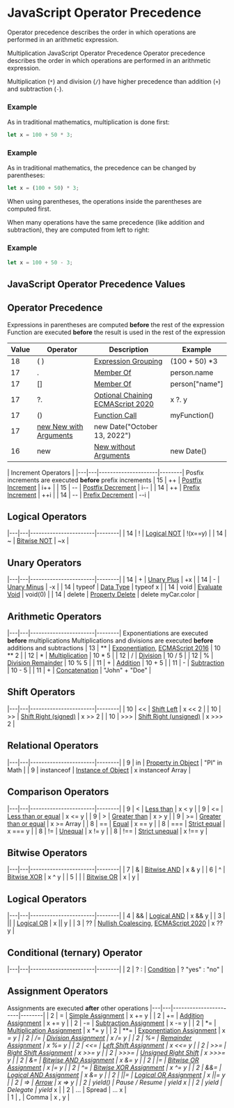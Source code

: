 # JavaScript Operator Precedence

Operator precedence describes the order in which operations are performed in an arithmetic expression.

Multiplication JavaScript Operator Precedence
Operator precedence describes the order in which operations are performed in an arithmetic expression.

Multiplication (`*`) and division (`/`) have higher precedence than addition (`+`) and subtraction (`-`).

### Example
As in traditional mathematics, multiplication is done first:
```javascript
let x = 100 + 50 * 3;
```

### Example
As in traditional mathematics, the precedence can be changed by parentheses:
```javascript
let x = (100 + 50) * 3;
```

When using parentheses, the operations inside the parentheses are computed first.

When many operations have the same precedence (like addition and subtraction), they are computed from left to right:

### Example
```javascript
let x = 100 + 50 - 3;
```

## JavaScript Operator Precedence Values
## Operator Precedence 
Expressions in parentheses are computed **before** the rest of the expression
Function are executed **before** the result is used in the rest of the expression

| Value	| Operator | Description | Example |
|-------|----------|-------------|---------|
| 18 | ( )	| [Expression Grouping]() | (100 + 50) *3 |
| 17 | . | [Member Of]() | person.name |
| 17 | [] | [Member Of]() | person["name"] |
| 17 | ?. | [Optional Chaining]() [ECMAScript 2020]() | x ?. y |
| 17 | () | [Function Call]() | myFunction() |
| 17 | [new	New with Arguments]() | new Date("October 13, 2022") |
| 16 | new | [New without Arguments]() | new Date() |


| Increment Operators |
|---|---|---------------------|--------|
Posfix increments are executed **before** prefix increments
| 15 | ++ | [Postfix Increment]() | i++ |
| 15 | -- | [Postfix Decrement]() | i-- |
| 14 | ++ | [Prefix Increment]() | ++i |
| 14 | -- | [Prefix Decrement]() | --i |


## Logical Operators
|---|---|-----------------------|--------|
| 14 | ! | [Logical NOT]() | !(x==y) |
| 14 | ~ | [Bitwise NOT]() | ~x |


## Unary Operators
|---|---|-----------------------|--------|
| 14 | + | [Unary Plus]() | +x |
| 14 | - | [Unary Minus]() | -x |
| 14 | typeof |	[Data Type]() | typeof x |
| 14 | void	| [Evaluate Void]()	| void(0) |
| 14 | delete | [Property Delete]()	| delete myCar.color |


## Arithmetic Operators
|---|---|-----------------------|--------|
Exponentiations are executed **before** multiplications
Multiplications and divisions are executed **before** additions and subtractions
| 13 | ** | [Exponentiation](), [ECMAScript 2016]()	| 10 ** 2 |
| 12 | * | [Multiplication]() | 10 * 5 |
| 12 | / | [Division]()	| 10 / 5 |
| 12 | % | [Division Remainder]() | 10 % 5 |
| 11 | + | [Addition]()	| 10 + 5 |
| 11 | - | [Subtraction]() | 10 - 5 |
| 11 | + | [Concatenation]() | "John" + "Doe" |


## Shift Operators
|---|---|-----------------------|--------|
| 10 | << | [Shift Left]()	| x << 2 |
| 10 | >> | [Shift Right (signed)]() | x >> 2 |
| 10 | >>>	| [Shift Right (unsigned)]() | x >>> 2 |


## Relational Operators
|---|---|-----------------------|--------|
| 9	| in | [Property in Object]() | "PI" in Math |
| 9	| instanceof | [Instance of Object]() | x instanceof Array |


## Comparison Operators
|---|---|-----------------------|--------|
| 9	| <	| [Less than]()	| x < y  |
| 9	| <= | [Less than or equal]() | x <= y |
| 9	| >	| [Greater than]() | x > y |
| 9	| >= | [Greater than or equal]() | x >= Array |
| 8	| == | [Equal]() | x == y |
| 8	| === | [Strict equal]() | x === y |
| 8	| != | [Unequal]() | x != y |
| 8	| !== | [Strict unequal]() | x !== y |


## Bitwise Operators
|---|---|-----------------------|--------|
| 7	| &	| [Bitwise AND]() | x & y |
| 6	| ^	| [Bitwise XOR]() | x ^ y |
| 5	| \| | [Bitwise OR]() | x | y |


## Logical Operators
|---|---|-----------------------|--------|
| 4	| && | [Logical AND]() | x && y |
| 3	| \|\| | [Logical OR]()	| x \|\| y |
| 3	| ?? | [Nullish Coalescing](), [ECMAScript 2020]() |	x ?? y |


## Conditional (ternary) Operator
|---|---|-----------------------|--------|
| 2	| ? : | [Condition]() | ? "yes" : "no" |


## Assignment Operators
Assignments are executed **after** other operations
|---|---|-----------------------|--------|
| 2	| =	| [Simple Assignment]()	| x += y |
| 2	| += | [Addition Assignment]() | x += y |
| 2	| -= | [Subtraction Assignment]() | x -= y | 
| 2	| *= | [Multiplication Assignment]() | x *= y |
| 2	| **= | [Exponentiation Assignment]() | x **= y |
| 2	| /= | [Division Assignment]() | x /= y |
| 2	| %= | [Remainder Assignment]()	| x %= y |
| 2	| <<= | [Left Shift Assignment]() | x <<= y |
| 2	| >>= | [Right Shift Assignment]() | x >>= y |
| 2	| >>>= | [Unsigned Right Shift]() | x >>>= y |
| 2	| &= | [Bitwise AND Assignment]() | x &= y | 
| 2	| \|= | [Bitwise OR Assignment]() | x \|= y |
| 2	| ^= | [Bitwise XOR Assignment]() | x ^= y |
| 2	| &&= | [Logical AND Assignment]() | x &= y |
| 2	| \|\|=	| [Logical OR Assignment]()	| x \|\|= y |
| 2	| => | [Arrow]() | x => y |
| 2	| yield() | Pause / Resume | yield x |
| 2	| yield* | Delegate | yield* x |
| 2	| ... | Spread | ... x |	 	 	 
| 1	| ,	| Comma	| x , y |